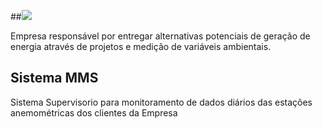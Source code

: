 ##<img src="http://www.messtechnik.com.br/img/site/877/logo.png">

Empresa responsável por entregar alternativas potenciais de geração de energia através de projetos e medição de variáveis ambientais.


## Sistema MMS

Sistema Supervisorio para monitoramento de dados diários das estações anemométricas dos clientes da Empresa
